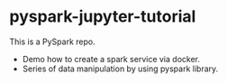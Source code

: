 # pyspark-jupyter-tutorial
This is a PySpark repo. 
- Demo how to create a spark service via docker.
- Series of data manipulation by using pyspark library.
